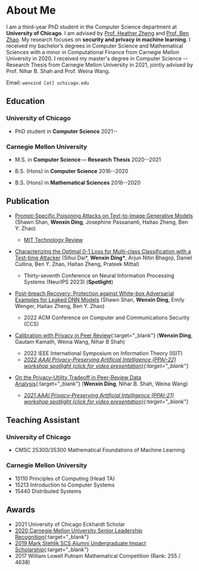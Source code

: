 # About Me

I am a third-year PhD student in the Computer Science department at **University of Chicago**. I am advised by [Prof. Heather Zheng](http://people.cs.uchicago.edu/~htzheng/) and [Prof. Ben Zhao](http://people.cs.uchicago.edu/~ravenben/). My research focuses on **security and privacy in machine learning**. I received my bachelor’s degrees in Computer Science and Mathematical Sciences with a minor in Computational Finance from Carnegie Mellon University in 2020. I received my master's degree in Computer Science -- Research Thesis from Carnegie Mellon University in 2021, jointly advised by Prof. Nihar B. Shah and Prof. Weina Wang. 



Email: `wenxind [at] uchicago.edu`


## Education

### University of Chicago
- PhD student in **Computer Science** 2021--

### Carnegie Mellon University
- M.S. in **Computer Science -- Research Thesis** 2020--2021

- B.S. (Hons) in **Computer Science** 2016--2020

- B.S. (Hons) in **Mathematical Sciences** 2016--2020

## Publication

- [Prompt-Specific Poisoning Attacks on Text-to-Image Generative Models](https://arxiv.org/abs/2310.13828)
(Shawn Shan, **Wenxin Ding**, Josephine Passananti, Haitao Zheng, Ben Y. Zhao)
  - [MIT Technology Review](https://www.technologyreview.com/2023/10/23/1082189/data-poisoning-artists-fight-generative-ai/)

- [Characterizing the Optimal 0-1 Loss for Multi-class Classification with a Test-time Attacker](https://openreview.net/pdf?id=kZCV82rFI-)
(Sihui Dai\*, **Wenxin Ding\***, Arjun Nitin Bhagoji, Daniel Cullina, Ben Y. Zhao, Haitao Zheng, Prateek Mittal)
  - Thirty-seventh Conference on Neural Information Processing Systems (NeurIPS 2023) (**Spotlight**)

- [Post-breach Recovery: Protection against White-box Adversarial Examples for Leaked DNN Models](https://arxiv.org/abs/2205.10686)
(Shawn Shan, **Wenxin Ding**, Emily Wenger, Haitao Zheng, Ben Y. Zhao)
  - 2022 ACM Conference on Computer and Communications Security (CCS)

- [Calibration with Privacy in Peer Review](https://arxiv.org/abs/2201.11308){:target="_blank"}
(**Wenxin Ding**, Gautam Kamath, Weina Wang, Nihar B Shah)
  - 2022 IEEE International Symposium on Information Theory (ISIT)
  - *[2022 AAAI Privacy-Preserving Artificial Intelligence (PPAI-22) workshop spotlight (click for video presentation)](https://www.youtube.com/watch?v=t5M4Srdj1zU){:target="_blank"}*

- [On the Privacy-Utility Tradeoff in Peer-Review Data Analysis](https://arxiv.org/abs/2006.16385){:target="_blank"}
(**Wenxin Ding**, Nihar B. Shah, Weina Wang)
  - *[2021 AAAI Privacy-Preserving Artificial Intelligence (PPAI-21) workshop spotlight (click for video presentation)](https://www.youtube.com/watch?v=SoMBIdWKoNY){:target="_blank"}*


## Teaching Assistant

### University of Chicago
- CMSC 25300/35300 Mathematical Foundations of Machine Learning

### Carnegie Mellon University
- 15110 Principles of Computing (Head TA)
- 15213 Introduction to Computer Systems
- 15440 Distributed Systems

## Awards

- 2021 University of Chicago Eckhardt Scholar
- [2020 Carnegie Mellon University Senior Leadership Recognition](https://www.cmu.edu/student-affairs/slice/leadership/awards-recognition/index.html#slr){:target="_blank"}
- [2019 Mark Stehlik SCS Alumni Undergraduate Impact Scholarship](https://www.scs.cmu.edu/news/ding-earns-2019-stehlik-scholarship){:target="_blank"}
- 2017 William Lowell Putnam Mathematical Competition (Rank: 255 / 4638)





